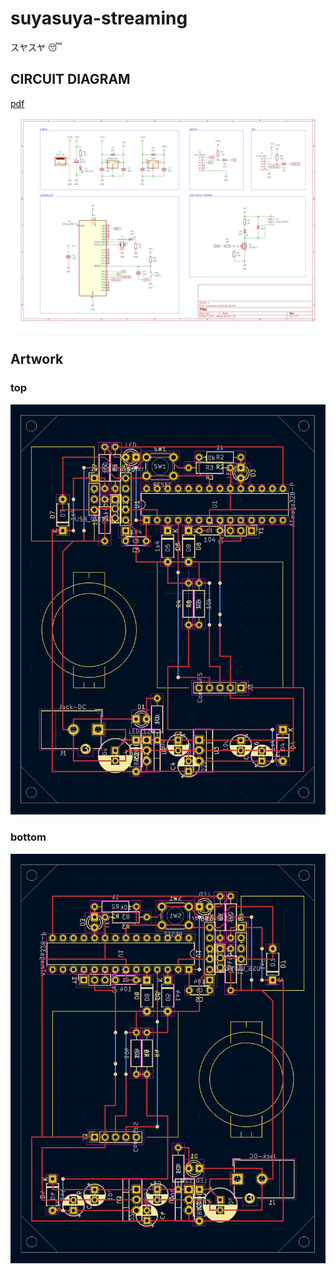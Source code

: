 # suyasuya-streaming

スヤスヤ :sleeping:

## CIRCUIT DIAGRAM

[pdf](kicad/suyasuya_clock/suyasuya_clock.pdf)
![](kicad/suyasuya_clock/suyasuya_clock.svg)

## Artwork

### top

![top](img/artwork_top.png)

### bottom

![bottom](img/artwork_bottom.png)
